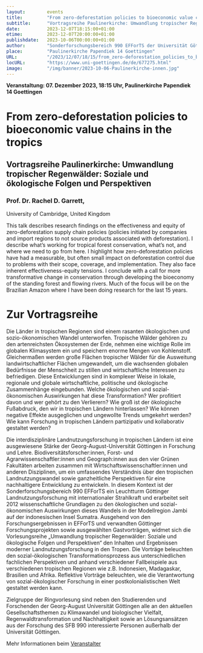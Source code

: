 ```yaml
---
layout:        events
title:         "From zero-deforestation policies to bioeconomic value chains in the tropics "
subtitle:      "Vortragsreihe Paulinerkirche: Umwandlung tropischer Regenwälder: Soziale und ökologische Folgen und Perspektiven"
date:          2023-12-07T18:15:00+01:00
etime:         2023-12-07T20:00:00+01:00
publishdate:   2023-10-06T00:00:00+01:00
author:        "Sonderforschungsbereich 990 EFForTS der Universität Göttingen"
place:         "Paulinerkirche Papendiek 14 Goettingen"
URL:           "/2023/12/07/18/15/from_zero-deforestation_policies_to_bioeconomic_value_chains_in_the_tropics_"
locURL:        "https://www.uni-goettingen.de/de/677275.html"
image:         "/img/banner/2023-10-06-Paulinerkirche-innen.jpg"
---
```


**Veranstaltung: 07. Dezember 2023, 18:15 Uhr, Paulinerkirche Papendiek 14 Goettingen**

From zero-deforestation policies to bioeconomic value chains in the tropics 
===========

Vortragsreihe Paulinerkirche: Umwandlung tropischer Regenwälder: Soziale und ökologische Folgen und Perspektiven
-----------
### Prof. Dr. Rachel D. Garrett,
University of Cambridge, United Kingdom 

This talk describes research findings on the effectiveness and equity of zero-deforestation supply chain policies (policies initiated by companies and import regions to not source products associated with deforestation). I describe what’s working for tropical forest conservation, what’s not, and where we need to go from here. I highlight how zero-deforestation policies have had a measurable, but often small impact on deforestation control due to problems with their scope, coverage, and implementation. They also face inherent effectiveness-equity tensions. I conclude with a call for more transformative change in conservation through developing the bioeconomy of the standing forest and flowing rivers. Much of the focus will be on the Brazilian Amazon where I have been doing research for the last 15 years. 

# Zur Vortragsreihe

Die Länder in tropischen Regionen sind einem rasanten ökologischen und sozio-ökonomischen Wandel unterworfen. Tropische Wälder gehören zu den artenreichsten Ökosystemen der Erde, nehmen eine wichtige Rolle im globalen Klimasystem ein und speichern enorme Mengen von Kohlenstoff. Gleichermaßen werden große Flächen tropischer Wälder für die Ausweitung landwirtschaftlicher Flächen umgewandelt, um die wachsenden globalen Bedürfnisse der Menschheit zu stillen und wirtschaftliche Interessen zu befriedigen. Diese Entwicklungen sind in komplexer Weise in lokale, regionale und globale wirtschaftliche, politische und ökologische Zusammenhänge eingebunden. Welche ökologischen und sozial-ökonomischen Auswirkungen hat diese Transformation? Wer profitiert davon und wer gehört zu den Verlierern? Wie groß ist der ökologische Fußabdruck, den wir in tropischen Ländern hinterlassen? Wie können negative Effekte ausgeglichen und ungewollte Trends umgekehrt werden? Wie kann Forschung in tropischen Ländern partizipativ und kollaborativ gestaltet werden?

Die interdisziplinäre Landnutzungsforschung in tropischen Ländern ist eine ausgewiesene Stärke der Georg-August-Universität Göttingen in Forschung und Lehre. Biodiversitätsforscher:innen, Forst- und Agrarwissenschaftler:innen und Geograph:innen aus den vier Grünen Fakultäten arbeiten zusammen mit Wirtschaftswissenschaftler:innen und anderen Disziplinen, um ein umfassendes Verständnis über den tropischen Landnutzungswandel sowie ganzheitliche Perspektiven für eine nachhaltigere Entwicklung zu entwickeln. In diesem Kontext ist der Sonderforschungsbereich 990 EFForTS ein Leuchtturm Göttinger Landnutzungsforschung mit internationaler Strahlkraft und erarbeitet seit 2012 wissenschaftliche Grundlagen zu den ökologischen und sozial-ökonomischen Auswirkungen dieses Wandels in der Modellregion Jambi auf der indonesischen Insel Sumatra.
Ausgehend von den Forschungsergebnissen in EFForTS und verwandten Göttinger Forschungsprojekten sowie ausgewählten Gastvorträgen, widmet sich die Vorlesungsreihe „Umwandlung tropischer Regenwälder: Soziale und ökologische Folgen und Perspektiven“ den Inhalten und Ergebnissen moderner Landnutzungsforschung in den Tropen. Die Vorträge beleuchten den sozial-ökologischen Transformationsprozess aus unterschiedlichen fachlichen Perspektiven und anhand verschiedener Fallbeispiele aus verschiedenen tropischen Regionen wie z.B. Indonesien, Madagaskar, Brasilien und Afrika. Reflektive Vorträge beleuchten, wie die Verantwortung von sozial-ökologischer Forschung in einer postkolonialistischen Welt gestaltet werden kann.

Zielgruppe der Ringvorlesung sind neben den Studierenden und Forschenden der Georg-August Universität Göttingen alle an den aktuellen Gesellschaftsthemen zu Klimawandel und biologischer Vielfalt, Regenwaldtransformation und Nachhaltigkeit sowie an Lösungsansätzen aus der Forschung des SFB 990 interessierte Personen außerhalb der Universität Göttingen.

Mehr Informationen beim [Veranstalter](https://www.uni-goettingen.de/de/677275.html)
